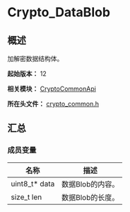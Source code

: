 # Crypto_DataBlob

<!--Kit: Crypto Architecture Kit-->
<!--Subsystem: Security-->
<!--Owner: @zxz--3-->
<!--SE: @lanming-->
<!--TSE: @PAFT--> 

## 概述

加解密数据结构体。

**起始版本：** 12

**相关模块：** [CryptoCommonApi](capi-cryptocommonapi.md)

**所在头文件：** [crypto_common.h](capi-crypto-common-h.md)

## 汇总

### 成员变量

| 名称 | 描述 |
| -- | -- |
| uint8_t* data | 数据Blob的内容。 |
| size_t len | 数据Blob的长度。 |


